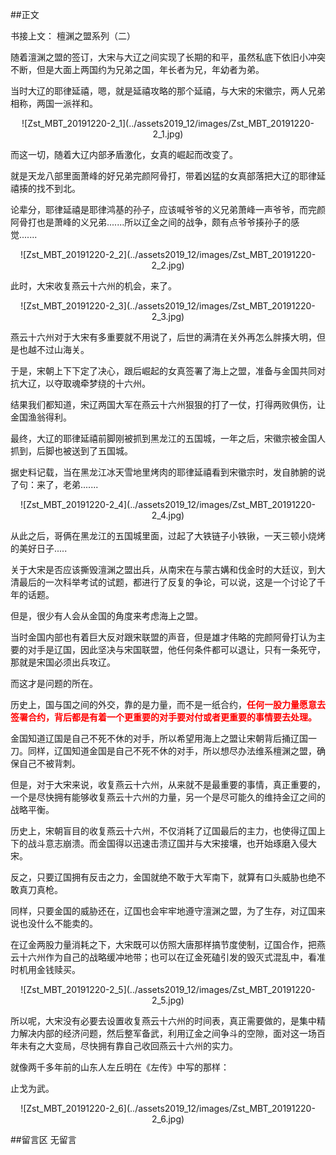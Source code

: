 ##正文

书接上文： 檀渊之盟系列（二）

随着澶渊之盟的签订，大宋与大辽之间实现了长期的和平，虽然私底下依旧小冲突不断，但是大面上两国约为兄弟之国，年长者为兄，年幼者为弟。

当时大辽的耶律延禧，嗯，就是延禧攻略的那个延禧，与大宋的宋徽宗，两人兄弟相称，两国一派祥和。

 <div align="center">![Zst_MBT_20191220-2_1](../assets2019_12/images/Zst_MBT_20191220-2_1.jpg)</div>

而这一切，随着大辽内部矛盾激化，女真的崛起而改变了。

就是天龙八部里面萧峰的好兄弟完颜阿骨打，带着凶猛的女真部落把大辽的耶律延禧揍的找不到北。

论辈分，耶律延禧是耶律鸿基的孙子，应该喊爷爷的义兄弟萧峰一声爷爷，而完颜阿骨打也是萧峰的义兄弟.......所以辽金之间的战争，颇有点爷爷揍孙子的感觉.......

 <div align="center">![Zst_MBT_20191220-2_2](../assets2019_12/images/Zst_MBT_20191220-2_2.jpg)</div>

此时，大宋收复燕云十六州的机会，来了。

 <div align="center">![Zst_MBT_20191220-2_3](../assets2019_12/images/Zst_MBT_20191220-2_3.jpg)</div>

燕云十六州对于大宋有多重要就不用说了，后世的满清在关外再怎么胖揍大明，但是也越不过山海关。

于是，宋朝上下下定了决心，跟后崛起的女真签署了海上之盟，准备与金国共同对抗大辽，以夺取魂牵梦绕的十六州。

结果我们都知道，宋辽两国大军在燕云十六州狠狠的打了一仗，打得两败俱伤，让金国渔翁得利。

最终，大辽的耶律延禧前脚刚被抓到黑龙江的五国城，一年之后，宋徽宗被金国人抓到，后脚也被送到了五国城。

据史料记载，当在黑龙江冰天雪地里烤肉的耶律延禧看到宋徽宗时，发自肺腑的说了句：来了，老弟.......

 <div align="center">![Zst_MBT_20191220-2_4](../assets2019_12/images/Zst_MBT_20191220-2_4.jpg)</div>

从此之后，哥俩在黑龙江的五国城里面，过起了大铁链子小铁锹，一天三顿小烧烤的美好日子.....

关于大宋是否应该撕毁澶渊之盟出兵，从南宋在与蒙古媾和伐金时的大廷议，到大清最后的一次科举考试的试题，都进行了反复的争论，可以说，这是一个讨论了千年的话题。

但是，很少有人会从金国的角度来考虑海上之盟。

当时金国内部也有着巨大反对跟宋联盟的声音，但是雄才伟略的完颜阿骨打认为主要的对手是辽国，因此坚决与宋国联盟，他任何条件都可以退让，只有一条死守，那就是宋国必须出兵攻辽。

而这才是问题的所在。

历史上，国与国之间的外交，靠的是力量，而不是一纸合约，<font color="red">**任何一股力量愿意去签署合约，背后都是有着一个更重要的对手要对付或者更重要的事情要去处理。**</font>

金国知道辽国是自己不死不休的对手，所以希望用海上之盟让宋朝背后捅辽国一刀。同样，辽国知道金国是自己不死不休的对手，所以想尽办法维系檀渊之盟，确保自己不被背刺。

但是，对于大宋来说，收复燕云十六州，从来就不是最重要的事情，真正重要的，一个是尽快拥有能够收复燕云十六州的力量，另一个是尽可能久的维持金辽之间的战略平衡。

历史上，宋朝盲目的收复燕云十六州，不仅消耗了辽国最后的主力，也使得辽国上下的战斗意志崩溃。而金国得以迅速击溃辽国并与大宋接壤，也开始琢磨入侵大宋。

反之，只要辽国拥有反击之力，金国就绝不敢于大军南下，就算有口头威胁也绝不敢真刀真枪。

同样，只要金国的威胁还在，辽国也会牢牢地遵守澶渊之盟，为了生存，对辽国来说也没什么不能卖的。

在辽金两股力量消耗之下，大宋既可以仿照大唐那样搞节度使制，辽国合作，把燕云十六州作为自己的战略缓冲地带；也可以在辽金死磕引发的毁灭式混乱中，看准时机用金钱赎买。

 <div align="center">![Zst_MBT_20191220-2_5](../assets2019_12/images/Zst_MBT_20191220-2_5.jpg)</div>

所以呢，大宋没有必要去设置收复燕云十六州的时间表，真正需要做的，是集中精力解决内部的经济问题，然后整军备武，利用辽金之间争斗的空隙，面对这一场百年未有之大变局，尽快拥有靠自己收回燕云十六州的实力。

就像两千多年前的山东人左丘明在《左传》中写的那样：

止戈为武。

 <div align="center">![Zst_MBT_20191220-2_6](../assets2019_12/images/Zst_MBT_20191220-2_6.jpg)</div>


 
##留言区
 无留言